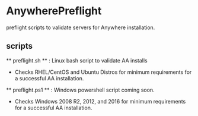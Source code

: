 # AnywherePreflight
preflight scripts to validate servers for Anywhere installation.


## scripts
** preflight.sh ** : Linux bash script to validate AA installs
- Checks RHEL/CentOS and Ubuntu Distros for minimum requirements for a successful AA installation.

** preflight.ps1 ** : Windows powershell script coming soon.
- Checks Windows 2008 R2, 2012, and 2016 for minimum requirements for a successful AA installation.
